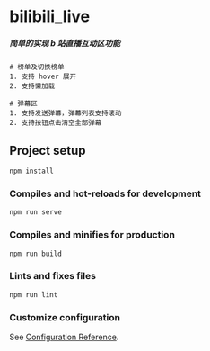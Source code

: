 # bilibili_live

##### 简单的实现 b 站直播互动区功能

```
# 榜单及切换榜单
1. 支持 hover 展开
2. 支持懒加载

# 弹幕区
1. 支持发送弹幕，弹幕列表支持滚动
2. 支持按钮点击清空全部弹幕
```

## Project setup
```
npm install
```

### Compiles and hot-reloads for development
```
npm run serve
```

### Compiles and minifies for production
```
npm run build
```

### Lints and fixes files
```
npm run lint
```

### Customize configuration
See [Configuration Reference](https://cli.vuejs.org/config/).
